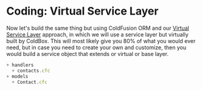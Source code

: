 # Coding: Virtual Service Layer

Now let's build the same thing but using ColdFusion ORM and our [Virtual Service Layer](http://wiki.coldbox.org/wiki/ORM:VirtualEntityService.cfm) approach, in which we will use a service layer but virtually built by ColdBox. This will most likely give you 80% of what you would ever need, but in case you need to create your own and customize, then you would build a service object that extends or virtual or base layer.

```javascript
+ handlers 
  + contacts.cfc
+ models
  + Contact.cfc
```
